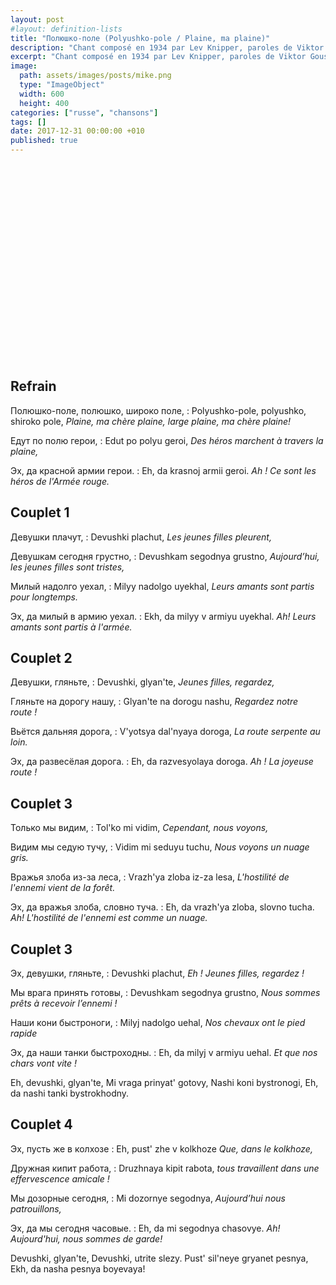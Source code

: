 ```yaml
---
layout: post
#layout: definition-lists
title: "Полюшко-поле (Polyushko-pole / Plaine, ma plaine)"
description: "Chant composé en 1934 par Lev Knipper, paroles de Viktor Goussev."
excerpt: "Chant composé en 1934 par Lev Knipper, paroles de Viktor Goussev."
image:
  path: assets/images/posts/mike.png
  type: "ImageObject"
  width: 600
  height: 400
categories: ["russe", "chansons"]
tags: []
date: 2017-12-31 00:00:00 +010
published: true
---
```



<iframe class="float-xl-right sticky-top lazyload" width="560" height="315" data-src="https://www.youtube.com/watch?v=KFHE-z_xhQw" frameborder="0" gesture="media" allow="encrypted-media" allowfullscreen></iframe>


## Refrain

Полюшко-поле, полюшко, широко поле,
: Polyushko-pole, polyushko, shiroko pole,
*Plaine, ma chère plaine, large plaine, ma chère plaine!*

Eдут по полю герои,
: Edut po polyu geroi,
*Des héros marchent à travers la plaine,*

Эх, да красной армии герои.
: Eh, da krasnoj armii geroi.
*Ah ! Ce sont les héros de l'Armée rouge.*


## Couplet 1

Девушки плачут,
: Devushki plachut,
*Les jeunes filles pleurent,*

Девушкам сегодня грустно,
: Devushkam segodnya grustno,
*Aujourd’hui, les jeunes filles sont tristes,*

Милый надолго уехал,
: Milyy nadolgo uyekhal,
*Leurs amants sont partis pour longtemps.*

Эх, да милый в армию уехал.
: Ekh, da milyy v armiyu uyekhal.
*Ah! Leurs amants sont partis à l'armée.*


## Couplet 2

Девушки, гляньте,
: Devushki, glyan'te,
*Jeunes filles, regardez,*

Гляньте на дорогу нашу,
: Glyan'te na dorogu nashu,
*Regardez notre route !*

Вьётся дальняя дорога,
: V'yotsya dal'nyaya doroga,
*La route serpente au loin.*

Эх, да развесёлая дорога.
: Eh, da razvesyolaya doroga.
*Ah ! La joyeuse route !*


## Couplet 3

Только мы видим,
: Tol'ko mi vidim,
*Cependant, nous voyons,*

Видим мы седую тучу,
: Vidim mi seduyu tuchu,
*Nous voyons un nuage gris.*

Вражья злоба из-за леса,
: Vrazh'ya zloba iz-za lesa,
*L'hostilité de l'ennemi vient de la forêt.*

Эх, да вражья злоба, словно туча.
: Eh, da vrazh'ya zloba, slovno tucha.
*Ah! L'hostilité de l'ennemi est comme un nuage.*


## Couplet 3

Эх, девушки, гляньте,
: Devushki plachut,
*Eh ! Jeunes filles, regardez !*

Мы врага принять готовы,
: Devushkam segodnya grustno,
*Nous sommes prêts à recevoir l’ennemi !*

Наши кони быстроноги,
: Milyj nadolgo uehal,
*Nos chevaux ont le pied rapide*

Эх, да наши танки быстроходны.
: Eh, da milyj v armiyu uehal.
*Et que nos chars vont vite !*


Eh, devushki, glyan'te, Mi vraga prinyat' gotovy, Nashi koni bystronogi, Eh, da nashi tanki bystrokhodny.


## Couplet 4

Эх, пусть же в колхозе
: Eh, pust' zhe v kolkhoze
*Que, dans le kolkhoze,*

Дружная кипит работа,
: Druzhnaya kipit rabota,
*tous travaillent dans une effervescence amicale !*

Мы дозорные сегодня,
: Mi dozornye segodnya,
*Aujourd’hui nous patrouillons,*

Эх, да мы сегодня часовые.
: Eh, da mi segodnya chasovye.
*Ah! Aujourd'hui, nous sommes de garde!*


Devushki, glyan'te, Devushki, utrite slezy. Pust' sil'neye gryanet pesnya, Ekh, da nasha pesnya boyevaya!
